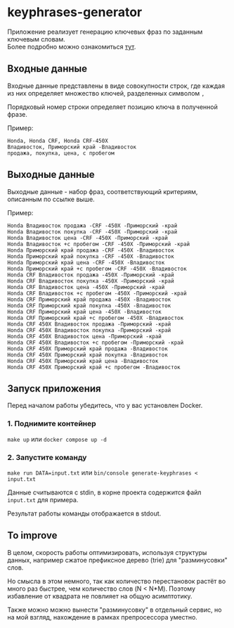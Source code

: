 # keyphrases-generator
Приложение реализует генерацию ключевых фраз по заданным ключевым словам. </br>
Более подробно можно ознакомиться [тут](https://yandex.ru/support/direct/keywords/keywords.html). </br>

## Входные данные

Входные данные представлены в виде совокупности строк,
где каждая из них определяет множество ключей, разделенных символом ```,```
</br>

Порядковый номер строки определяет позицию ключа в полученной фразе.

Пример:
```
Honda, Honda CRF, Honda CRF-450X
Владивосток, Приморский край -Владивосток
продажа, покупка, цена, с пробегом
```
## Выходные данные

Выходные данные - набор фраз, соответствующий критериям, описанным по ссылке выше.

Пример:
 ```
 Honda Владивосток продажа -CRF -450X -Приморский -край
Honda Владивосток покупка -CRF -450X -Приморский -край
Honda Владивосток цена -CRF -450X -Приморский -край
Honda Владивосток +с пробегом -CRF -450X -Приморский -край
Honda Приморский край продажа -CRF -450X -Владивосток
Honda Приморский край покупка -CRF -450X -Владивосток
Honda Приморский край цена -CRF -450X -Владивосток
Honda Приморский край +с пробегом -CRF -450X -Владивосток
Honda CRF Владивосток продажа -450X -Приморский -край
Honda CRF Владивосток покупка -450X -Приморский -край
Honda CRF Владивосток цена -450X -Приморский -край
Honda CRF Владивосток +с пробегом -450X -Приморский -край
Honda CRF Приморский край продажа -450X -Владивосток
Honda CRF Приморский край покупка -450X -Владивосток
Honda CRF Приморский край цена -450X -Владивосток
Honda CRF Приморский край +с пробегом -450X -Владивосток
Honda CRF 450X Владивосток продажа -Приморский -край
Honda CRF 450X Владивосток покупка -Приморский -край
Honda CRF 450X Владивосток цена -Приморский -край
Honda CRF 450X Владивосток +с пробегом -Приморский -край
Honda CRF 450X Приморский край продажа -Владивосток
Honda CRF 450X Приморский край покупка -Владивосток
Honda CRF 450X Приморский край цена -Владивосток
Honda CRF 450X Приморский край +с пробегом -Владивосток
 ```

## Запуск приложения
Перед началом работы убедитесь, что у вас установлен Docker.

### 1. Поднимите контейнер

```make up``` или ```docker compose up -d```

### 2. Запустите команду 

```make run DATA=input.txt``` или ```bin/console generate-keyphrases < input.txt```</br>

Данные считываются с stdin, в корне проекта содержится файл ```input.txt``` для примера. </br>

Результат работы команды отображается в stdout.

## To improve

В целом, скорость работы оптимизировать, используя структуры данных,
например сжатое префиксное дерево (trie) для "разминусовки" слов.</br>

Но смысла в этом немного,
так как количество переcтановок растёт во много раз быстрее, чем количество слов (N < N*M).
Поэтому избавление от квадрата не повлияет на общую асимптотику.</br>

Также можно можно вынести "разминусовку" в отдельный сервис, но на мой взгляд, нахождение в рамках препросессора уместно.

